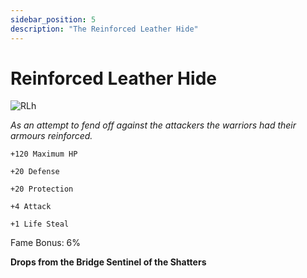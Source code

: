 ```yaml
---
sidebar_position: 5
description: "The Reinforced Leather Hide"
---
```


# Reinforced Leather Hide

![RLh](https://vwiki.valorserver.com/api/item/picture/reinforced%20leather%20hide)

<i>As an attempt to fend off against the attackers the warriors had their armours reinforced.</i>

    +120 Maximum HP
    
    +20 Defense
    
    +20 Protection
    
    +4 Attack
    
    +1 Life Steal
    
Fame Bonus: 6%

**Drops from the Bridge Sentinel of the Shatters**
